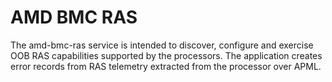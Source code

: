 # AMD BMC RAS

The amd-bmc-ras service is intended to discover, configure and exercise OOB RAS capabilities supported by the processors.
The application creates error records from RAS telemetry extracted from the processor over APML.
